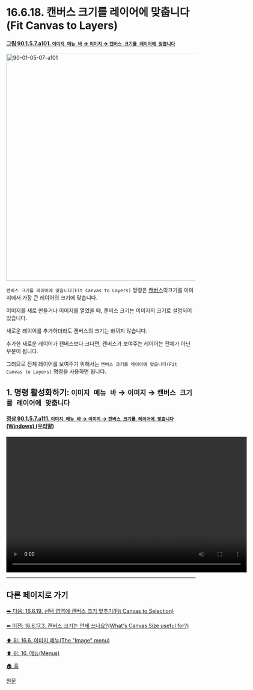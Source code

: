 # 16.6.18. 캔버스 크기를 레이어에 맞춥니다(Fit Canvas to Layers)

<a id="90-01-05-07-a101"></a>

#### [그림 90.1.5.7.a101. `이미지 메뉴 바` → `이미지` → `캔버스 크기를 레이어에 맞춥니다`](./90-01-05-07-fit_canvas_to_layers.md#90-01-05-07-a101)
<img width="977" height="603" alt="90-01-05-07-a101" src="https://github.com/user-attachments/assets/c9741c1c-0b67-4967-87d5-6c90f24525cf" />

`캔버스 크기를 레이어에 맞춥니다(Fit Canvas to Layers)` 명령은 [캔버스](./19-glossaryx-canvas.md)의크기를 이미지에서 가장 큰 레이어의 크기에 맞춥니다.

이미지를 새로 만들거나 이미지를 열었을 때, 캔버스 크기는 이미지의 크기로 설정되어 있습니다.

새로운 레이어를 추가하더라도 캔버스의 크기는 바뀌지 않습니다.

추가한 새로운 레이어가 캔버스보다 크다면, 캔버스가 보여주는 레이어는 전체가 아닌 부분이 됩니다.

그러므로 전체 레이어를 보여주기 위해서는 `캔버스 크기를 레이어에 맞춥니다(Fit Canvas to Layers)` 명령을 사용하면 됩니다.

<a id="16-06-18-s1"></a>

## 1. 명령 활성화하기: `이미지 메뉴 바` → `이미지` → `캔버스 크기를 레이어에 맞춥니다`

<a id="90-01-05-07-a111"></a>

#### [영상 90.1.5.7.a111. `이미지 메뉴 바` → `이미지` → `캔버스 크기를 레이어에 맞춥니다` (Windows) (우리말)](./90-01-05-07-fit_canvas_to_layers.md#90-01-05-07-a111)
<video controls="controls" width="640" height="360" src="https://github.com/user-attachments/assets/31476153-1e7a-438b-9dbb-919a5791e5cc"></video>

***

## 다른 페이지로 가기

[➡️ 다음: 16.6.19. 선택 영역에 캔버스 크기 맞추기(Fit Canvas to Selection)](./16-06-19-fit-canvas-to-selection.md)

[⬅️ 이전: 16.6.17.3. 캔버스 크기는 언제 쓰나요?(What's Canvas Size useful for?)](./16-06-17-03-whats_canvas_size_useful_for.md)

[⬆️ 위: 16.6. 이미지 메뉴(The "Image" menu)](./16-06-00-the-image-menu.md)

[⬆️ 위: 16. 메뉴(Menus)](./16-00-menus.md)

[🏠 홈](./00-home.md)

[원문](https://docs.gimp.org/2.10/ko/gimp-image-resize-to-layers.html)